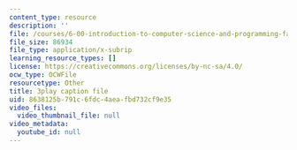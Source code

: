```yaml
---
content_type: resource
description: ''
file: /courses/6-00-introduction-to-computer-science-and-programming-fall-2008/8638125b791c6fdc4aeafbd732cf9e35_Pij6J0HsYFA.srt
file_size: 86934
file_type: application/x-subrip
learning_resource_types: []
license: https://creativecommons.org/licenses/by-nc-sa/4.0/
ocw_type: OCWFile
resourcetype: Other
title: 3play caption file
uid: 8638125b-791c-6fdc-4aea-fbd732cf9e35
video_files:
  video_thumbnail_file: null
video_metadata:
  youtube_id: null
---
```

